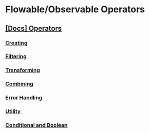 
# Flowable/Observable Operators

## [[Docs] Operators](https://reactivex.io/documentation/operators.html)

### [Creating](./5_1-operators_creating.md)
### [Filtering](./5_2-operators_filtering.md)
### [Transforming](./5_3-operators_transforming.md)
### [Combining](./5_4-operators_combining.md)
### [Error Handling](./5_5-operators_error_handling.md)
### [Utility](./5_6-operators_utility.md)
### [Conditional and Boolean](./5_7-operators_conditional_boolean.md)
